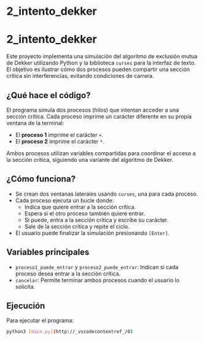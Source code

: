 # 2_intento_dekker
# 2_intento_dekker

Este proyecto implementa una simulación del algoritmo de exclusión mutua de Dekker utilizando Python y la biblioteca `curses` para la interfaz de texto. El objetivo es ilustrar cómo dos procesos pueden compartir una sección crítica sin interferencias, evitando condiciones de carrera.

## ¿Qué hace el código?

El programa simula dos procesos (hilos) que intentan acceder a una sección crítica. Cada proceso imprime un carácter diferente en su propia ventana de la terminal:

- El **proceso 1** imprime el carácter `+`.
- El **proceso 2** imprime el carácter `*`.

Ambos procesos utilizan variables compartidas para coordinar el acceso a la sección crítica, siguiendo una variante del algoritmo de Dekker.

## ¿Cómo funciona?

- Se crean dos ventanas laterales usando `curses`, una para cada proceso.
- Cada proceso ejecuta un bucle donde:
  - Indica que quiere entrar a la sección crítica.
  - Espera si el otro proceso también quiere entrar.
  - Si puede, entra a la sección crítica y escribe su carácter.
  - Sale de la sección crítica y repite el ciclo.
- El usuario puede finalizar la simulación presionando `[Enter]`.

## Variables principales

- `proceso1_puede_entrar` y `proceso2_puede_entrar`: Indican si cada proceso desea entrar a la sección crítica.
- `cancelar`: Permite terminar ambos procesos cuando el usuario lo solicita.

## Ejecución

Para ejecutar el programa:

```sh
python3 [main.py](http://_vscodecontentref_/0)